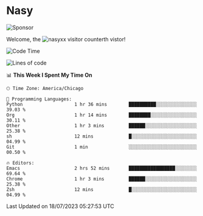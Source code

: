 # Nasy

<!--
<p align="center">
<img height="200" src="https://github-readme-stats.vercel.app/api?username=nasyxx&count_private=true&show_icons=true&theme=dracula&include_all_commits=true"/>
<img height="200" src="https://github-readme-stats.vercel.app/api/top-langs/?username=nasyxx&theme=dracula&hide=html,jupyter+notebook&count_private=true&show_icons=true"/>
</p>

  
----------------
-->

![Sponsor](https://img.shields.io/static/v1.svg?label=Sponsor&message=%E2%9D%A4&logo=GitHub&style=flat&color=pink)
 
Welcome, the ![nasyxx visitor counter](https://count.getloli.com/get/@nasyxx?theme=rule34)th vistor!
 
<!--START_SECTION:waka-->
![Code Time](http://img.shields.io/badge/Code%20Time-3%2C599%20hrs%2037%20mins-blue)

![Lines of code](https://img.shields.io/badge/From%20Hello%20World%20I%27ve%20Written-6.3%20million%20lines%20of%20code-blue)

📊 **This Week I Spent My Time On** 

```text
🕑︎ Time Zone: America/Chicago

💬 Programming Languages: 
Python                   1 hr 36 mins        ██████████░░░░░░░░░░░░░░░   39.03 % 
Org                      1 hr 14 mins        ████████░░░░░░░░░░░░░░░░░   30.11 % 
Other                    1 hr 3 mins         ██████░░░░░░░░░░░░░░░░░░░   25.38 % 
sh                       12 mins             █░░░░░░░░░░░░░░░░░░░░░░░░   04.99 % 
Git                      1 min               ░░░░░░░░░░░░░░░░░░░░░░░░░   00.50 % 

🔥 Editors: 
Emacs                    2 hrs 52 mins       █████████████████░░░░░░░░   69.64 % 
Chrome                   1 hr 3 mins         ██████░░░░░░░░░░░░░░░░░░░   25.38 % 
Zsh                      12 mins             █░░░░░░░░░░░░░░░░░░░░░░░░   04.99 % 
```


 Last Updated on 18/07/2023 05:27:53 UTC
<!--END_SECTION:waka-->

<!-- ![visitors](https://visitor-badge.laobi.icu/badge?page_id=nasyxx.nasyxx) -->
